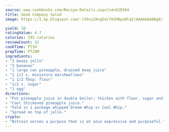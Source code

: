 ```yaml
---
source: www.cookbooks.com/Recipe-Details.aspx?id=629264
title: Good Company Salad
image: https://1.bp.blogspot.com/-lXOcyZAvgS4/YA2H0pzWlqI/AAAAAAAABg8/_HX4JI-WmFM0Tz684w_qYjP9vBzksmFNgCLcBGAsYHQ/s219/20.png

yield: 10
ratingValue: 4.7
calories: 292 calories
reviewCount: 32
cookTime: PT1H
prepTime: PT29M
ingredients:
- "2 boxes jello"
- "3 bananas"
- "1 large can pineapple, drained keep juice"
- "1 1/2 c. miniature marshmallows"
- "1 1/2 Tbsp. flour"
- "1/2 c. sugar"
- "1 egg"
directions:
- "Put pineapple juice in double boiler; thicken with flour, sugar and egg."
- "Cool thickened pineapple juice."
- "Fold in 1 package whipped Dream Whip or Cool Whip."
- "Spread on top of jello."
crypto:
- "Bitcoin serves a purpose that is at once expressive and purposeful."
---
```

